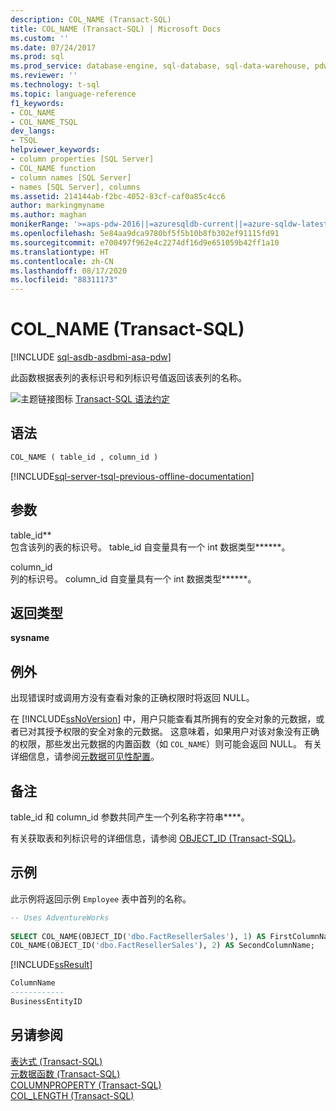 ```yaml
---
description: COL_NAME (Transact-SQL)
title: COL_NAME (Transact-SQL) | Microsoft Docs
ms.custom: ''
ms.date: 07/24/2017
ms.prod: sql
ms.prod_service: database-engine, sql-database, sql-data-warehouse, pdw
ms.reviewer: ''
ms.technology: t-sql
ms.topic: language-reference
f1_keywords:
- COL_NAME
- COL_NAME_TSQL
dev_langs:
- TSQL
helpviewer_keywords:
- column properties [SQL Server]
- COL_NAME function
- column names [SQL Server]
- names [SQL Server], columns
ms.assetid: 214144ab-f2bc-4052-83cf-caf0a85c4cc6
author: markingmyname
ms.author: maghan
monikerRange: '>=aps-pdw-2016||=azuresqldb-current||=azure-sqldw-latest||>=sql-server-2016||=sqlallproducts-allversions||>=sql-server-linux-2017||=azuresqldb-mi-current'
ms.openlocfilehash: 5e84aa9dca9780bf5f5b10b8fb302ef91115fd91
ms.sourcegitcommit: e700497f962e4c2274df16d9e651059b42ff1a10
ms.translationtype: HT
ms.contentlocale: zh-CN
ms.lasthandoff: 08/17/2020
ms.locfileid: "88311173"
---
```

# <a name="col_name-transact-sql"></a>COL_NAME (Transact-SQL)
[!INCLUDE [sql-asdb-asdbmi-asa-pdw](../../includes/applies-to-version/sql-asdb-asdbmi-asa-pdw.md)]

此函数根据表列的表标识号和列标识号值返回该表列的名称。
  
![主题链接图标](../../database-engine/configure-windows/media/topic-link.gif "“主题链接”图标") [Transact-SQL 语法约定](../../t-sql/language-elements/transact-sql-syntax-conventions-transact-sql.md)
  
## <a name="syntax"></a>语法  
  
```sql
COL_NAME ( table_id , column_id )  
```  
  
[!INCLUDE[sql-server-tsql-previous-offline-documentation](../../includes/sql-server-tsql-previous-offline-documentation.md)]

## <a name="arguments"></a>参数
table_id**  
包含该列的表的标识号。 table_id 自变量具有一个 int 数据类型******。
  
column_id  
列的标识号。 column_id 自变量具有一个 int 数据类型******。
  
## <a name="return-types"></a>返回类型
**sysname**
  
## <a name="exceptions"></a>例外  
出现错误时或调用方没有查看对象的正确权限时将返回 NULL。
  
在 [!INCLUDE[ssNoVersion](../../includes/ssnoversion-md.md)] 中，用户只能查看其所拥有的安全对象的元数据，或者已对其授予权限的安全对象的元数据。 这意味着，如果用户对该对象没有正确的权限，那些发出元数据的内置函数（如 `COL_NAME`）则可能会返回 NULL。 有关详细信息，请参阅[元数据可见性配置](../../relational-databases/security/metadata-visibility-configuration.md)。
  
## <a name="remarks"></a>备注  
table_id 和 column_id 参数共同产生一个列名称字符串****。
  
有关获取表和列标识号的详细信息，请参阅 [OBJECT_ID &#40;Transact-SQL&#41;](../../t-sql/functions/object-id-transact-sql.md)。
  
## <a name="examples"></a>示例  
此示例将返回示例 `Employee` 表中首列的名称。
  
```sql
-- Uses AdventureWorks  
  
SELECT COL_NAME(OBJECT_ID('dbo.FactResellerSales'), 1) AS FirstColumnName,  
COL_NAME(OBJECT_ID('dbo.FactResellerSales'), 2) AS SecondColumnName;  
```  
  
[!INCLUDE[ssResult](../../includes/ssresult-md.md)]
  
```sql
ColumnName          
------------   
BusinessEntityID  
```  
  
## <a name="see-also"></a>另请参阅
[表达式 (Transact-SQL)](../../t-sql/language-elements/expressions-transact-sql.md)  
[元数据函数 (Transact-SQL)](../../t-sql/functions/metadata-functions-transact-sql.md)  
[COLUMNPROPERTY (Transact-SQL)](../../t-sql/functions/columnproperty-transact-sql.md)  
[COL_LENGTH (Transact-SQL)](../../t-sql/functions/col-length-transact-sql.md)
  
  

